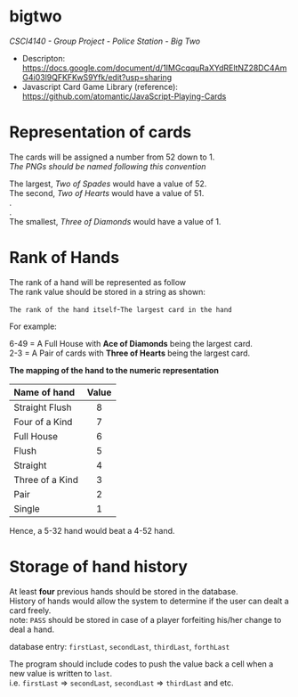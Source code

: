bigtwo
======

*CSCI4140 - Group Project - Police Station - Big Two*

* Descripton: https://docs.google.com/document/d/1IMGcqquRaXYdREltNZ28DC4AmG4i03l9QFKFKwS9Yfk/edit?usp=sharing
* Javascript Card Game Library (reference): https://github.com/atomantic/JavaScript-Playing-Cards

Representation of cards
=======================

The cards will be assigned a number from 52 down to 1.<br />
*The PNGs should be named following this convention*

The largest, *Two of Spades* would have a value of 52.<br />
The second, *Two of Hearts* would have a value of 51.<br />
.<br />
.<br />
The smallest, *Three of Diamonds* would have a value of 1.<br />


Rank of Hands
=============

The rank of a hand will be represented as follow<br />
The rank value should be stored in a string as shown:

`The rank of the hand itself`-`The largest card in the hand`

For example: <br />

6-49 = A Full House with **Ace of Diamonds** being the largest card.<br />
2-3 = A Pair of cards with **Three of Hearts** being the largest card.<br />

**The mapping of the hand to the numeric representation**

|   Name of hand  | Value   |
|:----------------|:-------:|
| Straight Flush  | 8       |
| Four of a Kind  | 7       |
| Full House      | 6       |
| Flush           | 5       |
| Straight        | 4       |
| Three of a Kind | 3       |
| Pair            | 2       |
| Single          | 1       |

Hence, a 5-32 hand would beat a 4-52 hand.

Storage of hand history
=======================

At least **four** previous hands should be stored in the database.<br />
History of hands would allow the system to determine if the user can dealt a card freely.<br />
note: `PASS` should be stored in case of a player forfeiting his/her change to deal a hand.

database entry: `firstLast`, `secondLast`, `thirdLast`, `forthLast`

The program should include codes to push the value back a cell when a new value is written to `last`.<br />
i.e. `firstLast` => `secondLast`, `secondLast` => `thirdLast` and etc.
